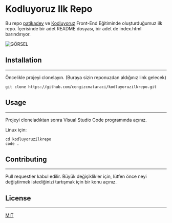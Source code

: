 # Kodluyoruz Ilk Repo



Bu repo [patikadev](https://www.patika.dev/tr) ve [Kodluyoruz](https://www.kodluyoruz.org/) Front-End Eğitiminde oluşturduğumuz ilk repo. İçerisinde bir adet README dosyası, bir adet de index.html barındırıyor.

![GÖRSEL](C:\Users\casper\Desktop\github.png)

## Installation

---

Öncelikle projeyi clonelayın. (Buraya sizin reponuzdan aldığınız link gelecek)

```
git clone https://github.com/cengizcmataraci/kodluyoruzilkrepo.git
```

## Usage

----

Projeyi cloneladıktan sonra Visual Studio Code programında açınız.

Linux için:

```
cd kodluyoruzilkrepo
code .
```

## Contributing

---

Pull requestler kabul edilir. Büyük değişiklikler için, lütfen önce neyi değiştirmek istediğinizi tartışmak için bir konu açınız.

## License

---

[MIT](https://choosealicense.com/licenses/mit/)


